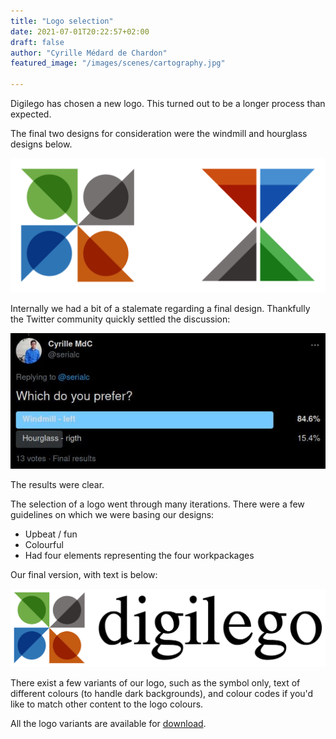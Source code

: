 ```yaml
---
title: "Logo selection"
date: 2021-07-01T20:22:57+02:00
draft: false 
author: "Cyrille Médard de Chardon"
featured_image: "/images/scenes/cartography.jpg"

---
```


Digilego has chosen a new logo. This turned out to be a longer process than expected.

The final two designs for consideration were the windmill and hourglass designs below.

<!--more-->

![Windmill and hourglass digilego logo design candidates](final_candidates.svg)

Internally we had a bit of a stalemate regarding a final design.
Thankfully the Twitter community quickly settled the discussion:

[![Twitter Poll](tweet_poll.jpg)](https://twitter.com/serialc/status/1410161607917846528)

The results were clear.

The selection of a logo went through many iterations. There were a few guidelines on which we were basing our designs:

- Upbeat / fun
- Colourful
- Had four elements representing the four workpackages

Our final version, with text is below:

![Digilego logo, resembling a windmill with each 'arm' a different colour](logo_and_text_black.svg)

There exist a few variants of our logo, such as the symbol only, text of different colours (to handle dark backgrounds), and colour codes if you'd like to match other content to the logo colours.

All the logo variants are available for [download](logo.zip).
